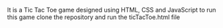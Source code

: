 It is a Tic Tac Toe game designed using HTML, CSS and JavaScript
to run this game clone the repository and run the ticTacToe.html file
